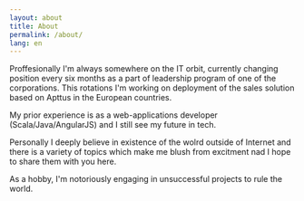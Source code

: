 ```yaml
---
layout: about
title: About
permalink: /about/
lang: en
---
```


Proffesionally I'm always somewhere on the IT orbit, currently changing position every six months 
as a part of leadership program of one of the corporations. This rotations I'm working on deployment
of the sales solution based on Apttus in the European countries.

My prior experience is as a web-applications developer (Scala/Java/AngularJS) and I still see my future in tech.

Personally I deeply believe in existence of the wolrd outside of Internet and there is a variety of topics which
make me blush from excitment nad I hope to share them with you here.

As a hobby, I'm notoriously engaging in unsuccessful projects to rule the world.
